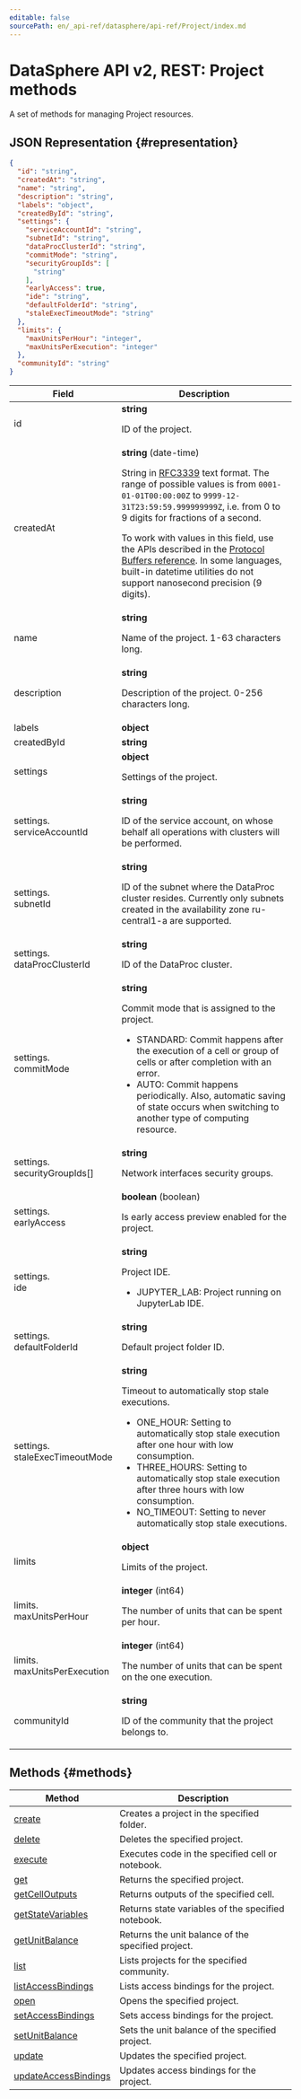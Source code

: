```yaml
---
editable: false
sourcePath: en/_api-ref/datasphere/api-ref/Project/index.md
---
```


# DataSphere API v2, REST: Project methods
A set of methods for managing Project resources.
## JSON Representation {#representation}
```json 
{
  "id": "string",
  "createdAt": "string",
  "name": "string",
  "description": "string",
  "labels": "object",
  "createdById": "string",
  "settings": {
    "serviceAccountId": "string",
    "subnetId": "string",
    "dataProcClusterId": "string",
    "commitMode": "string",
    "securityGroupIds": [
      "string"
    ],
    "earlyAccess": true,
    "ide": "string",
    "defaultFolderId": "string",
    "staleExecTimeoutMode": "string"
  },
  "limits": {
    "maxUnitsPerHour": "integer",
    "maxUnitsPerExecution": "integer"
  },
  "communityId": "string"
}
```
 
Field | Description
--- | ---
id | **string**<br><p>ID of the project.</p> 
createdAt | **string** (date-time)<br><p>String in <a href="https://www.ietf.org/rfc/rfc3339.txt">RFC3339</a> text format. The range of possible values is from ``0001-01-01T00:00:00Z`` to ``9999-12-31T23:59:59.999999999Z``, i.e. from 0 to 9 digits for fractions of a second.</p> <p>To work with values in this field, use the APIs described in the <a href="https://developers.google.com/protocol-buffers/docs/reference/overview">Protocol Buffers reference</a>. In some languages, built-in datetime utilities do not support nanosecond precision (9 digits).</p> 
name | **string**<br><p>Name of the project. 1-63 characters long.</p> 
description | **string**<br><p>Description of the project. 0-256 characters long.</p> 
labels | **object**
createdById | **string**
settings | **object**<br><p>Settings of the project.</p> 
settings.<br>serviceAccountId | **string**<br><p>ID of the service account, on whose behalf all operations with clusters will be performed.</p> 
settings.<br>subnetId | **string**<br><p>ID of the subnet where the DataProc cluster resides. Currently only subnets created in the availability zone ru-central1-a are supported.</p> 
settings.<br>dataProcClusterId | **string**<br><p>ID of the DataProc cluster.</p> 
settings.<br>commitMode | **string**<br><p>Commit mode that is assigned to the project.</p> <ul> <li>STANDARD: Commit happens after the execution of a cell or group of cells or after completion with an error.</li> <li>AUTO: Commit happens periodically. Also, automatic saving of state occurs when switching to another type of computing resource.</li> </ul> 
settings.<br>securityGroupIds[] | **string**<br><p>Network interfaces security groups.</p> 
settings.<br>earlyAccess | **boolean** (boolean)<br><p>Is early access preview enabled for the project.</p> 
settings.<br>ide | **string**<br><p>Project IDE.</p> <ul> <li>JUPYTER_LAB: Project running on JupyterLab IDE.</li> </ul> 
settings.<br>defaultFolderId | **string**<br><p>Default project folder ID.</p> 
settings.<br>staleExecTimeoutMode | **string**<br><p>Timeout to automatically stop stale executions.</p> <ul> <li>ONE_HOUR: Setting to automatically stop stale execution after one hour with low consumption.</li> <li>THREE_HOURS: Setting to automatically stop stale execution after three hours with low consumption.</li> <li>NO_TIMEOUT: Setting to never automatically stop stale executions.</li> </ul> 
limits | **object**<br><p>Limits of the project.</p> 
limits.<br>maxUnitsPerHour | **integer** (int64)<br><p>The number of units that can be spent per hour.</p> 
limits.<br>maxUnitsPerExecution | **integer** (int64)<br><p>The number of units that can be spent on the one execution.</p> 
communityId | **string**<br><p>ID of the community that the project belongs to.</p> 

## Methods {#methods}
Method | Description
--- | ---
[create](create.md) | Creates a project in the specified folder.
[delete](delete.md) | Deletes the specified project.
[execute](execute.md) | Executes code in the specified cell or notebook.
[get](get.md) | Returns the specified project.
[getCellOutputs](getCellOutputs.md) | Returns outputs of the specified cell.
[getStateVariables](getStateVariables.md) | Returns state variables of the specified notebook.
[getUnitBalance](getUnitBalance.md) | Returns the unit balance of the specified project.
[list](list.md) | Lists projects for the specified community.
[listAccessBindings](listAccessBindings.md) | Lists access bindings for the project.
[open](open.md) | Opens the specified project.
[setAccessBindings](setAccessBindings.md) | Sets access bindings for the project.
[setUnitBalance](setUnitBalance.md) | Sets the unit balance of the specified project.
[update](update.md) | Updates the specified project.
[updateAccessBindings](updateAccessBindings.md) | Updates access bindings for the project.